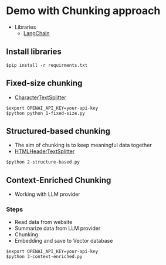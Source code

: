 # Demo with Chunking approach
* Libraries
  * [LangChain](https://python.langchain.com/docs/how_to/)

## Install libraries
```
$pip install -r requirments.txt
```

## Fixed-size chunking
* [CharacterTextSplitter](https://python.langchain.com/docs/how_to/character_text_splitter/)

```
$export OPENAI_API_KEY=your-api-key
$python python 1-fixed-size.py
```


## Structured-based chunking
* The aim of chunking is to keep meaningful data together
* [HTMLHeaderTextSplitter](https://python.langchain.com/docs/how_to/HTML_header_metadata_splitter/)

```
$python 2-structure-based.py
```

## Context-Enriched Chunking
* Working with LLM provider

### Steps
* Read data from website
* Summarize data from LLM provider
* Chunking
* Embedding and save to Vector database

```
$export OPENAI_API_KEY=your-api-key
$python 3-context-enriched.py
```

